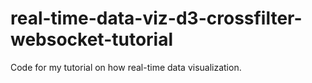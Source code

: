 # real-time-data-viz-d3-crossfilter-websocket-tutorial
Code for my tutorial on how real-time data visualization.
